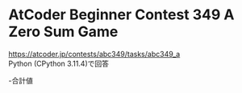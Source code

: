 # AtCoder Beginner Contest 349 A Zero Sum Game  
https://atcoder.jp/contests/abc349/tasks/abc349_a  
Python (CPython 3.11.4)で回答  

-合計値